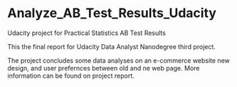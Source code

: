 # Analyze_AB_Test_Results_Udacity

Udacity project for Practical Statistics AB Test Results

This the final report for Udacity Data Analyst Nanodegree third project.

The project concludes some data analyses on an e-commerce website new design, and user prefernces between old and ne web page. More information can be found on project report.
